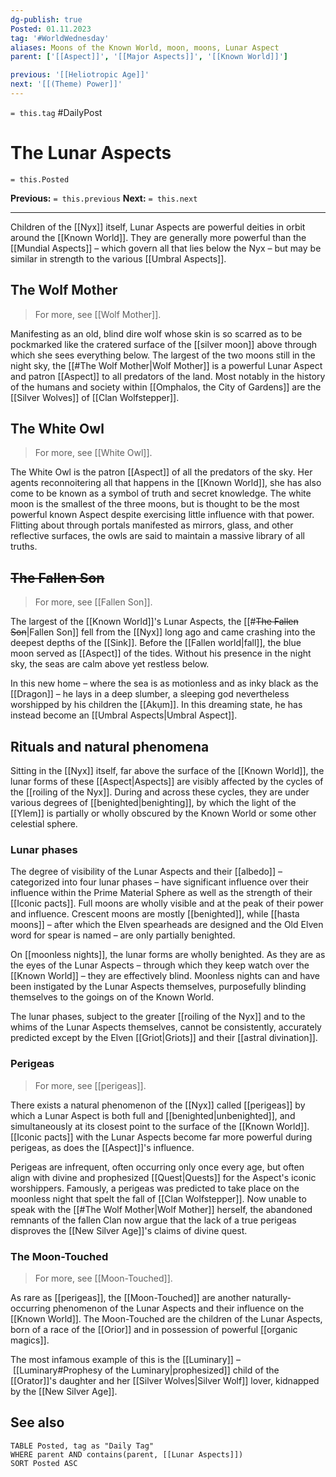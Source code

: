 ```yaml
---
dg-publish: true
Posted: 01.11.2023
tag: '#WorldWednesday'
aliases: Moons of the Known World, moon, moons, Lunar Aspect
parent: ['[[Aspect]]', '[[Major Aspects]]', '[[Known World]]']

previous: '[[Heliotropic Age]]'
next: '[[(Theme) Power]]'
---
```

`= this.tag` #DailyPost
# The Lunar Aspects
`= this.Posted`

**Previous:** `= this.previous`
**Next:** `= this.next`

---

Children of the [[Nyx]] itself, Lunar Aspects are powerful deities in orbit around the [[Known World]]. They are generally more powerful than the [[Mundial Aspects]] – which govern all that lies below the Nyx – but may be similar in strength to the various [[Umbral Aspects]].

## The Wolf Mother

> For more, see [[Wolf Mother]].

Manifesting as an old, blind dire wolf whose skin is so scarred as to be pockmarked like the cratered surface of the [[silver moon]] above through which she sees everything below. The largest of the two moons still in the night sky, the [[#The Wolf Mother|Wolf Mother]] is a powerful Lunar Aspect and patron [[Aspect]] to all predators of the land. Most notably in the history of the humans and society within [[Omphalos, the City of Gardens]] are the [[Silver Wolves]] of [[Clan Wolfstepper]].

## The White Owl

> For more, see [[White Owl]].

The White Owl is the patron [[Aspect]] of all the predators of the sky. Her agents reconnoitering all that happens in the [[Known World]], she has also come to be known as a symbol of truth and secret knowledge. The white moon is the smallest of the three moons, but is thought to be the most powerful known Aspect despite exercising little influence with that power. Flitting about through portals manifested as mirrors, glass, and other reflective surfaces, the owls are said to maintain a massive library of all truths.

## <strike>The Fallen Son</strike>

> For more, see [[Fallen Son]].

The largest of the [[Known World]]'s Lunar Aspects, the [[#<strike>The Fallen Son</strike>|Fallen Son]] fell from the [[Nyx]] long ago and came crashing into the deepest depths of the [[Sink]]. Before the [[Fallen world|fall]], the blue moon served as [[Aspect]] of the tides. Without his presence in the night sky, the seas are calm above yet restless below.

In this new home – where the sea is as motionless and as inky black as the [[Dragon]] – he lays in a deep slumber, a sleeping god nevertheless worshipped by his children the [[Akụm]]. In this dreaming state, he has instead become an [[Umbral Aspects|Umbral Aspect]].

## Rituals and natural phenomena

Sitting in the [[Nyx]] itself, far above the surface of the [[Known World]], the lunar forms of these [[Aspect|Aspects]] are visibly affected by the cycles of the [[roiling of the Nyx]]. During and across these cycles, they are under various degrees of [[benighted|benighting]], by which the light of the [[Ylem]] is partially or wholly obscured by the Known World or some other celestial sphere.

### Lunar phases

The degree of visibility of the Lunar Aspects and their [[albedo]] – categorized into four lunar phases – have significant influence over their influence within the Prime Material Sphere as well as the strength of their [[Iconic pacts]]. Full moons are wholly visible and at the peak of their power and influence. Crescent moons are mostly [[benighted]], while [[hasta moons]] – after which the Elven spearheads are designed and the Old Elven word for spear is named – are only partially benighted.

On [[moonless nights]], the lunar forms are wholly benighted. As they are as the eyes of the Lunar Aspects – through which they keep watch over the [[Known World]] – they are effectively blind. Moonless nights can and have been instigated by the Lunar Aspects themselves, purposefully blinding themselves to the goings on of the Known World.

The lunar phases, subject to the greater [[roiling of the Nyx]] and to the whims of the Lunar Aspects themselves, cannot be consistently, accurately predicted except by the Elven [[Griot|Griots]] and their [[astral divination]].

### Perigeas

> For more, see [[perigeas]].

There exists a natural phenomenon of the [[Nyx]] called [[perigeas]] by which a Lunar Aspect is both full and [[benighted|unbenighted]], and simultaneously at its closest point to the surface of the [[Known World]]. [[Iconic pacts]] with the Lunar Aspects become far more powerful during perigeas, as does the [[Aspect]]'s influence.

Perigeas are infrequent, often occurring only once every age, but often align with divine and prophesized [[Quest|Quests]] for the Aspect's iconic worshippers. Famously, a perigeas was predicted to take place on the moonless night that spelt the fall of [[Clan Wolfstepper]]. Now unable to speak with the [[#The Wolf Mother|Wolf Mother]] herself, the abandoned remnants of the fallen Clan now argue that the lack of a true perigeas disproves the [[New Silver Age]]'s claims of divine quest.

### The Moon-Touched

> For more, see [[Moon-Touched]].

As rare as [[perigeas]], the [[Moon-Touched]] are another naturally-occurring phenomenon of the Lunar Aspects and their influence on the [[Known World]]. The Moon-Touched are the children of the Lunar Aspects, born of a race of the [[Orior]] and in possession of powerful [[organic magics]].

The most infamous example of this is the [[Luminary]] – [[Luminary#Prophesy of the Luminary|prophesized]] child of the [[Orator]]'s daughter and her [[Silver Wolves|Silver Wolf]] lover, kidnapped by the [[New Silver Age]].

## See also
```dataview
TABLE Posted, tag as "Daily Tag"
WHERE parent AND contains(parent, [[Lunar Aspects]])
SORT Posted ASC
```